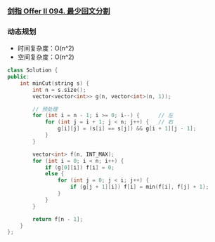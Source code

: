 ### [剑指 Offer II 094. 最少回文分割](https://leetcode.cn/problems/omKAoA/)

### 动态规划

- 时间复杂度：O(n^2)
- 空间复杂度：O(n^2)

```c++
class Solution {
public:
    int minCut(string s) {
        int n = s.size();
        vector<vector<int>> g(n, vector<int>(n, 1));

        // 预处理
        for (int i = n - 1; i >= 0; i--) {      // 左
            for (int j = i + 1; j < n; j++) {   // 右
                g[i][j] = (s[i] == s[j]) && g[i + 1][j - 1];
            }
        }

        vector<int> f(n, INT_MAX);
        for (int i = 0; i < n; i++) {
            if (g[0][i]) f[i] = 0;
            else {
                for (int j = 0; j < i; j++) {
                    if (g[j + 1][i]) f[i] = min(f[i], f[j] + 1);
                }
            }
        }

        return f[n - 1];
    }
};
```
